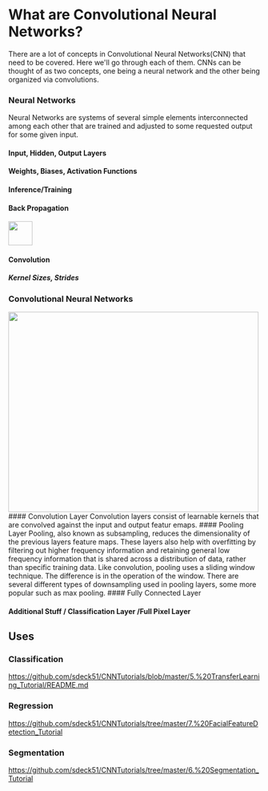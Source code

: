 # What are Convolutional Neural Networks?
There are a lot of concepts in Convolutional Neural Networks(CNN) that need to be covered. Here we'll go through each of them. CNNs can be thought of as two concepts, one being a neural network and the other being organized via convolutions.

### Neural Networks
Neural Networks are systems of several simple elements interconnected among each other that are trained and adjusted to some requested output for some given input.
#### Input, Hidden, Output Layers

#### Weights, Biases, Activation Functions

#### Inference/Training

#### Back Propagation
<img src="https://github.com/favicon.ico" height="48" width="48">



#### Convolution
##### Kernel Sizes, Strides

### Convolutional Neural Networks
<img src="https://ujwlkarn.files.wordpress.com/2016/08/screen-shot-2016-08-10-at-3-38-39-am.png" height="400" width="500">
#### Convolution Layer
Convolution layers consist of learnable kernels that are convolved against the input and output featur emaps.  
#### Pooling Layer
Pooling, also known as subsampling, reduces the dimensionality of the previous layers feature maps. These layers also help with overfitting by filtering out higher frequency information and retaining general low frequency information that is shared across a distribution of data, rather than specific training data. Like convolution, pooling uses a sliding window technique. The difference is in the operation of the window. There are several different types of downsampling used in pooling layers, some more popular such as max pooling.
#### Fully Connected Layer

#### Additional Stuff / Classification Layer /Full Pixel Layer

## Uses

### Classification
https://github.com/sdeck51/CNNTutorials/blob/master/5.%20TransferLearning_Tutorial/README.md
### Regression
https://github.com/sdeck51/CNNTutorials/tree/master/7.%20FacialFeatureDetection_Tutorial
### Segmentation
https://github.com/sdeck51/CNNTutorials/tree/master/6.%20Segmentation_Tutorial


